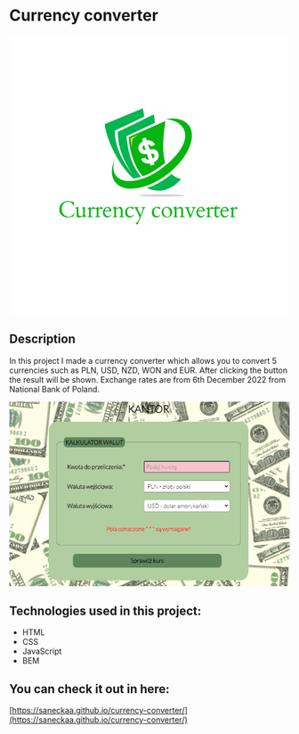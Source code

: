 # Currency converter

![](https://github.com/saneckaA/currency-converter/blob/main/images/currencylogo.png?raw=true)

## Description
In this project I made a currency converter which allows you to convert 5 currencies such as PLN, USD, NZD, WON and EUR. 
After clicking the button the result will be shown.
Exchange rates are from 6th December 2022 from National Bank of Poland.

![](https://github.com/saneckaA/currency-converter/blob/main/images/Animation-currency.gif?raw=true)

## Technologies used in this project:

- HTML
- CSS
- JavaScript
- BEM

## You can check it out in here:

[https://saneckaa.github.io/currency-converter/](https://saneckaa.github.io/currency-converter/)
